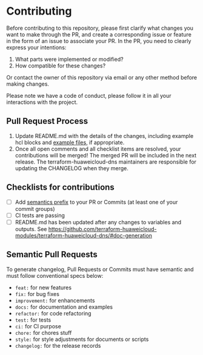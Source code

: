 # Contributing

Before contributing to this repository, please first clarify what changes you want to make through the PR, and create a
corresponding issue or feature in the form of an issue to associate your PR. In the PR, you need to clearly express your
intentions:

1. What parts were implemented or modified?
2. How compatible for these changes?

Or contact the owner of this repository via email or any other method before making changes.

Please note we have a code of conduct, please follow it in all your interactions with the project.

## Pull Request Process

1. Update README.md with the details of the changes, including example hcl blocks and [example files](../examples), if
   appropriate.
2. Once all open comments and all checklist items are resolved, your contributions will be merged! The merged PR will be
   included in the next release. The terraform-huaweicloud-dns maintainers are responsible for updating the CHANGELOG
   when they merge.

## Checklists for contributions

- [ ] Add [semantics prefix](#semantic-pull-requests) to your PR or Commits (at least one of your commit groups)
- [ ] CI tests are passing
- [ ] README.md has been updated after any changes to variables and outputs. See <https://github.com/terraform-huaweicloud-modules/terraform-huaweicloud-dns/#doc-generation>

## Semantic Pull Requests

To generate changelog, Pull Requests or Commits must have semantic and must follow conventional specs below:

- `feat:` for new features
- `fix:` for bug fixes
- `improvement:` for enhancements
- `docs:` for documentation and examples
- `refactor:` for code refactoring
- `test:` for tests
- `ci:` for CI purpose
- `chore:` for chores stuff
- `style:` for style adjustments for documents or scripts
- `changelog:` for the release records
